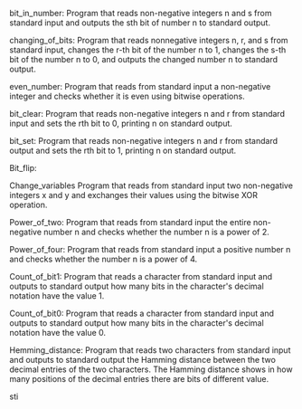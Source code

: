 bit_in_number:
Program that reads non-negative integers n and s from standard input and outputs the sth bit of number n to standard output.

changing_of_bits:
Program that reads nonnegative integers n, r, and s from standard input, changes the r-th bit of the number n to 1, changes the s-th bit of the number n to 0, and outputs the changed number n to standard output.

even_number:
Program that reads from standard input a non-negative integer and checks whether it is even using bitwise operations.

bit_clear:
Program that reads non-negative integers n and r from standard input and sets the rth bit to 0, printing n on standard output.

bit_set:
Program that reads non-negative integers n and r from standard output and sets the rth bit to 1, printing n on standard output.

Bit_flip:

Change_variables
Program that reads from standard input two non-negative integers x and y and exchanges their values ​​using the bitwise XOR operation.

Power_of_two:
Program that reads from standard input the entire non-negative number n and checks whether the number n is a power of 2.

Power_of_four:
Program that reads from standard input a positive number n and checks whether the number n is a power of 4.

Count_of_bit1:
Program that reads a character from standard input and outputs to standard output how many bits in the character's decimal notation have the value 1.

Count_of_bit0:
Program that reads a character from standard input and outputs to standard output how many bits in the character's decimal notation have the value 0.

Hemming_distance:
Program that reads two characters from standard input and outputs to standard output the Hamming distance between the two decimal entries of the two characters. The Hamming distance shows in how many positions of the decimal entries there are bits of different value.

sti

